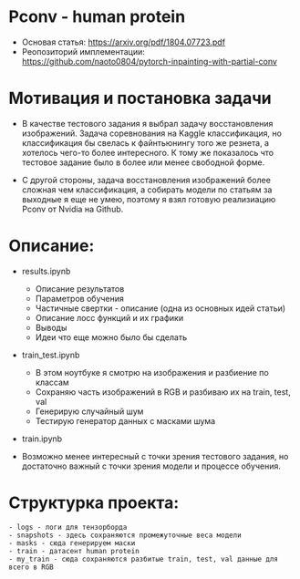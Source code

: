 # Pconv - human protein
- Основая статья: https://arxiv.org/pdf/1804.07723.pdf
- Реопозиторий имплементации: https://github.com/naoto0804/pytorch-inpainting-with-partial-conv
 
# Мотивация и постановка задачи
- В качестве тестового задания я выбрал задачу восстановления изображений. Задача соревнования на Kaggle классификация, но классификация бы свелась к файнтьюнингу того же резнета, а хотелось чего-то более интересного. К тому же показалось что тестовое задание было в более или менее свободной форме.

- С другой стороны, задача восстановления изображений более сложная чем классификация, а собирать модели по статьям за выходные я еще не умею, поэтому я взял готовую реализиацию Pconv от Nvidia на Github.

# Описание:
- results.ipynb

    - Описание результатов
    - Параметров обучения
    - Частичные свертки - описание (одна из основных идей статьи)
    - Описание лосс функций и их графики
    - Выводы
    - Идеи что еще можно было бы сделать


- train_test.ipynb

    - В этом ноутбуке я смотрю на изображения и разбиение по классам
    - Сохраняю часть изображений в RGB и разбиваю их на train, test, val
    - Генерирую случайный шум
    - Тестирую генератор данных с масками шума
    
- train.ipynb
- Возможно менее интересный с точки зрения тестового задания, но достаточно важный с точки зрения модели и процессе обучения.

# Структурка проекта:
    - logs - логи для тензорборда
    - snapshots - здесь сохраняются промежуточные веса модели
    - masks - сюда генерируем маски 
    - train - датасент human protein
    - my_train - сюда сохраняются разбитые train, test, val данные для всего в RGB
